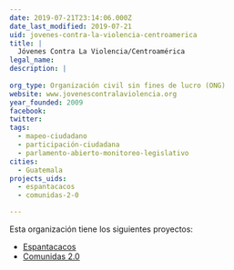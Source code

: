 ```yaml
---
date: 2019-07-21T23:14:06.000Z
date_last_modified: 2019-07-21
uid: jovenes-contra-la-violencia-centroamerica
title: |
  Jóvenes Contra La Violencia/Centroamérica
legal_name: 
description: |
  
org_type: Organización civil sin fines de lucro (ONG)
website: www.jovenescontralaviolencia.org
year_founded: 2009
facebook: 
twitter: 
tags:
  - mapeo-ciudadano
  - participación-ciudadana
  - parlamento-abierto-monitoreo-legislativo
cities: 
  - Guatemala
projects_uids:
  - espantacacos
  - comunidas-2-0

---
```


Esta organización tiene los siguientes proyectos:

- [Espantacacos](/proyectos/espantacacos)
- [Comunidas 2.0](/proyectos/comunidas-2-0)
